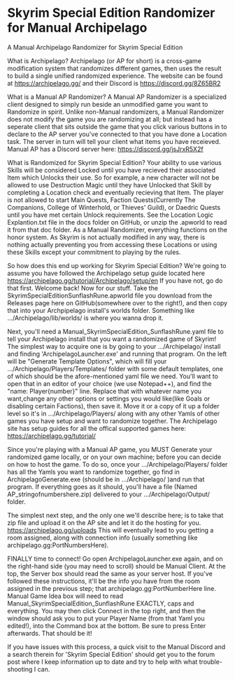 # Skyrim Special Edition Randomizer for Manual Archipelago
 A Manual Archipelago Randomizer for Skyrim Special Edition

 What is Archipelago?
    Archipelago (or AP for short) is a cross-game modification system that randomizes different games, then uses the result to build a single unified randomized experience.
    The website can be found at https://archipelago.gg/ and their Discord is https://discord.gg/8Z65BR2

What is a Manual AP Randomizer?
    A Manual AP Randomizer is a specialized client designed to simply run beside an unmodified game you want to Randomize in spirit.
    Unlike non-Manual randomizers, a Manual Randomizer does not modify the game you are randomizing at all; but instead has a seperate client that sits outside the game that you
    click various buttons in to declare to the AP server you've connected to that you have done a Location task. The server in turn will tell your client what items you have receieved.
    Manual AP has a Discord server here: https://discord.gg/jsJrxR5X2f

What is Randomized for Skyrim Special Edition?
    Your ability to use various Skills will be considered Locked until you have recieved their associated Item which Unlocks their use.
        So for example, a new character will not be allowed to use Destruction Magic until they have Unlocked that Skill by completing a Location check and eventually recieving that Item.
    The player is not allowed to start Main Quests, Faction Quests(Currently The Companions, College of Winterhold, or Thieves' Guild), or Daedric Quests until you have met certain Unlock requirements. See the Location Logic Explantion.txt file in the docs folder on GitHub, or unzip the .apworld to read it from that doc folder.
    As a Manual Randomizer, everything functions on the honor system. As Skyrim is not actually modified in any way, there is nothing actually preventing you from accessing these Locations or using these Skills except your commitment to playing by the rules.

So how does this end up working for Skyrim Special Edition?
    We're going to assume you have followed the Archipelago setup guide located here https://archipelago.gg/tutorial/Archipelago/setup/en
    If you have not, go do that first.
    Welcome back! Now for our stuff.
    Take the SkyrimSpecialEditionSunflashRune.apworld file you download from the Releases page here on GitHub(somewhere over to the right!), and then copy that into your Archpipelago install's worlds folder. Something like .../Archipelago/lib/worlds/ is where you wanna drop it.

   Next, you'll need a Manual_SkyrimSpecialEdition_SunflashRune.yaml file to tell your Archipelago install that you want a randomized game of Skyrim!
    The simplest way to acquire one is by going to your .../Archipelago/ install and finding 'ArchipelagoLauncher.exe' and running that program.
    On the left will be "Generate Template Options", which will fill your .../Archipelago/Players/Templates/ folder with some default templates, one of which should be the afore-mentioned yaml file we need.
    You'll want to open that in an editor of your choice (we use Notepad++), and find the "name: Player{number}" line. Replace that with whatever name you want,change any
    other options or settings you would like(like Goals or disabling certain Factions), then save it.
    Move it or a copy of it up a folder level so it's in .../Archipelago/Players/ along with any other Yamls of other games you have setup and want to randomize together.
    The Archipelago site has setup guides for all the offical supported games here: https://archipelago.gg/tutorial/

   Since you're playing with a Manual AP game, you MUST Generate your randomized game locally, or on your own machine; before you can decide on how to host the game.
    To do so, once your .../Archipelago/Players/ folder has all the Yamls you want to randomize together, go find in ArchipelagoGenerate.exe (should be in .../Archipelago/ )and run that program.
    If everything goes as it should, you'll have a file (Named AP_stringofnumbershere.zip) delivered to your .../Archipelago/Output/ folder.

   The simplest next step, and the only one we'll describe here; is to take that zip file and upload it on the AP site and let it do the hosting for you.
    https://archipelago.gg/uploads
    This will eventually lead to you getting a room assigned, along with connection info (usually something like archipelago.gg:PortNumbersHere).

   FINALLY time to connect!
    Go open ArchipelagoLauncher.exe again, and on the right-hand side (you may need to scroll) should be Manual Client.
    At the top, the Server box should read the same as your server host. If you've followed these instructions, it'll be the info you have from the room assigned in the previous step; that archipelago.gg:PortNumberHere line. 
    Manual Game Idea box will need to read Manual_SkyrimSpecialEdition_SunflashRune  EXACTLY, caps and everything.
    You may then click Connect in the top right, and then the window should ask you to put your Player Name (from that Yaml you edited!), into the Command box at the bottom. Be sure to press Enter afterwards.
    That should be it!


   If you have issues with this process, a quick visit to the Manual Discord and a search therein for 'Skyrim Special Edition' should get you to the forum post where I keep information up to date and try to help with what trouble-shooting I can. 
